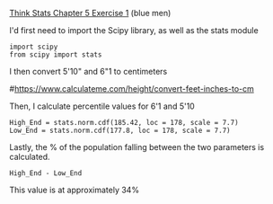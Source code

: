 [Think Stats Chapter 5 Exercise 1](http://greenteapress.com/thinkstats2/html/thinkstats2006.html#toc50) (blue men)

I'd first need to import the Scipy library, as well as the stats module

```
import scipy
from scipy import stats
```

I then convert 5'10" and 6"1 to centimeters

#https://www.calculateme.com/height/convert-feet-inches-to-cm

Then, I calculate percentile values for 6'1 and 5'10

```
High_End = stats.norm.cdf(185.42, loc = 178, scale = 7.7)
Low_End = stats.norm.cdf(177.8, loc = 178, scale = 7.7)
```

Lastly, the % of the population falling between the two parameters is calculated.

```
High_End - Low_End
```
This value is at approximately 34%